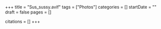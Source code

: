 +++
title = "Sus_sussy.avif"
tags = ["Photos"]
categories = []
startDate = ""
draft = false
pages = []

citations = []
+++
